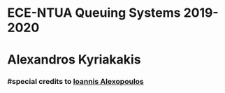 # ECE-NTUA Queuing Systems 2019-2020

# Alexandros Kyriakakis

### \#special credits to [Ioannis Alexopoulos](https://github.com/galexo)
